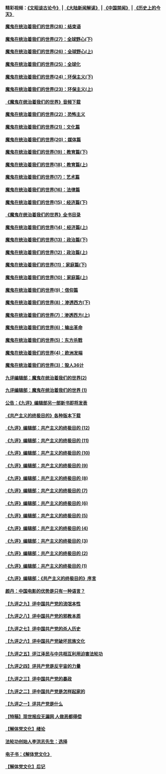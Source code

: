 #### 精彩视频：[《文昭谈古论今》](https://github.com/gfw-breaker/wenzhao/blob/master/README.md?t=01240630) | [《大陆新闻解读》](https://github.com/gfw-breaker/ntdtv-comedy/blob/master/README.md?t=01240630) | [《中国禁闻》](https://github.com/gfw-breaker/ntdtv-news/blob/master/README.md?t=01240630) | [《历史上的今天》](https://github.com/gfw-breaker/today-in-history/blob/master/README.md?t=01240630) 

#### [魔鬼在统治着我们的世界(28)：结束语](../pages/nsc422/n10936246.md?t=01240630) 

#### [魔鬼在统治着我们的世界(27)：全球野心(下)](../pages/nsc422/n10928319.md?t=01240630) 

#### [魔鬼在统治着我们的世界(26)：全球野心(上)](../pages/nsc422/n10900318.md?t=01240630) 

#### [魔鬼在统治着我们的世界(25)：全球化](../pages/nsc422/n10788205.md?t=01240630) 

#### [魔鬼在统治着我们的世界(24)：环保主义(下)](../pages/nsc422/n10695307.md?t=01240630) 

#### [魔鬼在统治着我们的世界(23)：环保主义(上)](../pages/nsc422/n10688613.md?t=01240630) 

#### [《魔鬼在统治着我们的世界》音频下载](../pages/nsc422/n10635553.md?t=01240630) 

#### [魔鬼在统治着我们的世界(22)：恐怖主义](../pages/nsc422/n10614727.md?t=01240630) 

#### [魔鬼在统治着我们的世界(21)：文化篇](../pages/nsc422/n10597706.md?t=01240630) 

#### [魔鬼在统治着我们的世界(20)：媒体篇](../pages/nsc422/n10586579.md?t=01240630) 

#### [魔鬼在统治着我们的世界(19)：教育篇(下)](../pages/nsc422/n10564808.md?t=01240630) 

#### [魔鬼在统治着我们的世界(18)：教育篇(上)](../pages/nsc422/n10526970.md?t=01240630) 

#### [魔鬼在统治着我们的世界(17)：艺术篇](../pages/nsc422/n10499093.md?t=01240630) 

#### [魔鬼在统治着我们的世界(16)：法律篇](../pages/nsc422/n10485969.md?t=01240630) 

#### [魔鬼在统治着我们的世界(15)：经济篇(下)](../pages/nsc422/n10469975.md?t=01240630) 

#### [《魔鬼在统治着我们的世界》全书目录](../pages/nsc422/n10464261.md?t=01240630) 

#### [魔鬼在统治着我们的世界(14)：经济篇(上)](../pages/nsc422/n10457370.md?t=01240630) 

#### [魔鬼在统治着我们的世界(13)：政治篇(下)](../pages/nsc422/n10448270.md?t=01240630) 

#### [魔鬼在统治着我们的世界(12)：政治篇(上)](../pages/nsc422/n10444576.md?t=01240630) 

#### [魔鬼在统治着我们的世界(11)：家庭篇(下)](../pages/nsc422/n10440961.md?t=01240630) 

#### [魔鬼在统治着我们的世界(10)：家庭篇(上)](../pages/nsc422/n10435448.md?t=01240630) 

#### [魔鬼在统治着我们的世界(9)：信仰篇](../pages/nsc422/n10432159.md?t=01240630) 

#### [魔鬼在统治着我们的世界(8)：渗透西方(下)](../pages/nsc422/n10429603.md?t=01240630) 

#### [魔鬼在统治着我们的世界(7)：渗透西方(上)](../pages/nsc422/n10426013.md?t=01240630) 

#### [魔鬼在统治着我们的世界(6)：输出革命](../pages/nsc422/n10421536.md?t=01240630) 

#### [魔鬼在统治着我们的世界(5)：东方杀戮](../pages/nsc422/n10417707.md?t=01240630) 

#### [魔鬼在统治着我们的世界(4)：欧洲发端](../pages/nsc422/n10414890.md?t=01240630) 

#### [魔鬼在统治着我们的世界(3)：毁人36计](../pages/nsc422/n10411583.md?t=01240630) 

#### [九评编辑部：魔鬼在统治着我们的世界(2)](../pages/nsc422/n10410036.md?t=01240630) 

#### [九评编辑部：魔鬼在统治着我们的世界 (1)](../pages/nsc422/n10406825.md?t=01240630) 

#### [公告：《九评》编辑部另一部新书即将发表](../pages/nsc422/n10405104.md?t=01240630) 

#### [《共产主义的终极目的》各种版本下载](../pages/nsc422/n10022138.md?t=01240630) 

#### [《九评》编辑部：共产主义的终极目的 (12)](../pages/nsc422/n9933272.md?t=01240630) 

#### [《九评》编辑部：共产主义的终极目的 (11)](../pages/nsc422/n9924973.md?t=01240630) 

#### [《九评》编辑部：共产主义的终极目的 (10)](../pages/nsc422/n9920883.md?t=01240630) 

#### [《九评》编辑部：共产主义的终极目的 (9)](../pages/nsc422/n9916363.md?t=01240630) 

#### [《九评》编辑部：共产主义的终极目的 (8)](../pages/nsc422/n9912488.md?t=01240630) 

#### [《九评》编辑部：共产主义的终极目的 (7)](../pages/nsc422/n9901176.md?t=01240630) 

#### [《九评》编辑部：共产主义的终极目的 (6)](../pages/nsc422/n9899359.md?t=01240630) 

#### [《九评》编辑部：共产主义的终极目的 (5)](../pages/nsc422/n9893174.md?t=01240630) 

#### [《九评》编辑部：共产主义的终极目的 (4)](../pages/nsc422/n9891246.md?t=01240630) 

#### [《九评》编辑部：共产主义的终极目的 (3)](../pages/nsc422/n9879879.md?t=01240630) 

#### [《九评》编辑部：共产主义的终极目的 (2)](../pages/nsc422/n9876205.md?t=01240630) 

#### [《九评》编辑部：共产主义的终极目的 (1)](../pages/nsc422/n9865857.md?t=01240630) 

#### [《九评》编辑部：《共产主义的终极目的》序言](../pages/nsc422/n9862666.md?t=01240630) 

#### [颜丹：中国电影的优势是只有一种语言？](../pages/nsc422/n9583062.md?t=01240630) 

#### [【九评之九】评中国共产党的流氓本性](../pages/nsc422/n737542.md?t=01240630) 

#### [【九评之八】评中国共产党的邪教本质](../pages/nsc422/n735942.md?t=01240630) 

#### [【九评之七】评中国共产党的杀人历史](../pages/nsc422/n733806.md?t=01240630) 

#### [【九评之六】评中国共产党破坏民族文化](../pages/nsc422/n731667.md?t=01240630) 

#### [【九评之五】评江泽民与中共相互利用迫害法轮功](../pages/nsc422/n730058.md?t=01240630) 

#### [【九评之四】评共产党是反宇宙的力量](../pages/nsc422/n727814.md?t=01240630) 

#### [【九评之三】评中国共产党的暴政](../pages/nsc422/n725597.md?t=01240630) 

#### [【九评之二】评中国共产党是怎样起家的](../pages/nsc422/n723946.md?t=01240630) 

#### [【九评之一】评共产党是什么](../pages/nsc422/n722529.md?t=01240630) 

#### [【特稿】现世报应无漏网 人做恶都得偿](../pages/nsc422/n4215167.md?t=01240630) 

#### [【解体党文化】绪论](../pages/nsc422/n1449356.md?t=01240630) 

#### [法轮功创始人李洪志先生：选择](../pages/nsc422/n3580738.md?t=01240630) 

#### [电子书：《解体党文化》](../pages/nsc422/n1573484.md?t=01240630) 

#### [【解体党文化】后记](../pages/nsc422/n1531999.md?t=01240630) 

